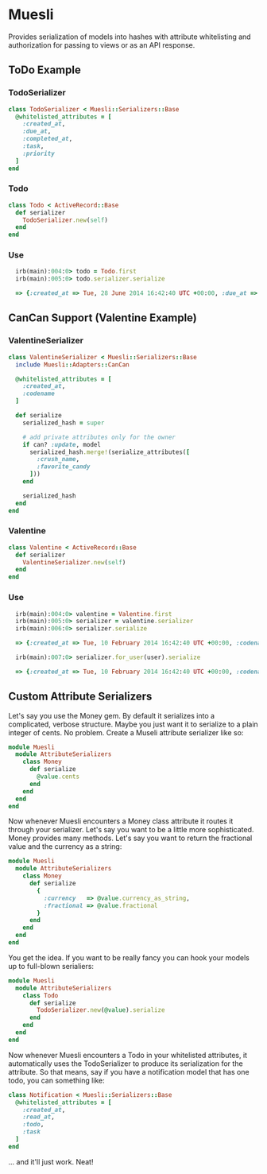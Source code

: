 Muesli
======

Provides serialization of models into hashes with attribute whitelisting and authorization for passing to views or as an API response.

## ToDo Example

### TodoSerializer
```ruby
class TodoSerializer < Muesli::Serializers::Base
  @whitelisted_attributes = [
    :created_at,
    :due_at,
    :completed_at,
    :task,
    :priority
  ]
end
```

### Todo
```ruby
class Todo < ActiveRecord::Base
  def serializer
    TodoSerializer.new(self)
  end
end
```

### Use
```ruby
  irb(main):004:0> todo = Todo.first
  irb(main):005:0> todo.serializer.serialize

  => {:created_at => Tue, 28 June 2014 16:42:40 UTC +00:00, :due_at => Tue, 2 July 2014 16:42:40 UTC +00:00, :completed_at => nil, :task => "Mow the car.", :priority => 2}
```

## CanCan Support (Valentine Example)

### ValentineSerializer

```ruby
class ValentineSerializer < Muesli::Serializers::Base
  include Muesli::Adapters::CanCan

  @whitelisted_attributes = [
    :created_at,
    :codename
  ]

  def serialize
    serialized_hash = super

    # add private attributes only for the owner
    if can? :update, model
      serialized_hash.merge!(serialize_attributes([
        :crush_name,
        :favorite_candy
      ]))
    end

    serialized_hash
  end
end
```

### Valentine
```ruby
class Valentine < ActiveRecord::Base
  def serializer
    ValentineSerializer.new(self)
  end
end
```

### Use
```ruby
  irb(main):004:0> valentine = Valentine.first
  irb(main):005:0> serializer = valentine.serializer
  irb(main):006:0> serializer.serialize

  => {:created_at => Tue, 10 February 2014 16:42:40 UTC +00:00, :codename => "Whisper Smileface"}

  irb(main):007:0> serializer.for_user(user).serialize

  => {:created_at => Tue, 10 February 2014 16:42:40 UTC +00:00, :codename => "Whisper Smileface", :crush_name => "Steve Buscemi", :favorite_candy => "Macaroon"}
```

## Custom Attribute Serializers

Let's say you use the Money gem.  By default it serializes into a complicated, verbose structure.  Maybe you just want it to serialize to a plain integer of cents.  No problem.  Create a Museli attribute serializer like so:

```ruby
module Muesli
  module AttributeSerializers
    class Money
      def serialize
        @value.cents
      end
    end
  end
end
```

Now whenever Muesli encounters a Money class attribute it routes it through your serializer.  Let's say you want to be a little more sophisticated.  Money provides many methods.  Let's say you want to return the fractional value and the currency as a string:

```ruby
module Muesli
  module AttributeSerializers
    class Money
      def serialize
        {
          :currency   => @value.currency_as_string,
          :fractional => @value.fractional
        }
      end
    end
  end
end
```

You get the idea.  If you want to be really fancy you can hook your models up to full-blown serialiers:

```ruby
module Muesli
  module AttributeSerializers
    class Todo
      def serialize
        TodoSerializer.new(@value).serialize
      end
    end
  end
end
```

Now whenever Muesli encounters a Todo in your whitelisted attributes, it automatically uses the TodoSerializer to produce its serialization for the attribute.  So that means, say if you have a notification model that has one todo, you can something like:

```ruby
class Notification < Muesli::Serializers::Base
  @whitelisted_attributes = [
    :created_at,
    :read_at,
    :todo,
    :task
  ]
end
```

... and it'll just work. Neat!
